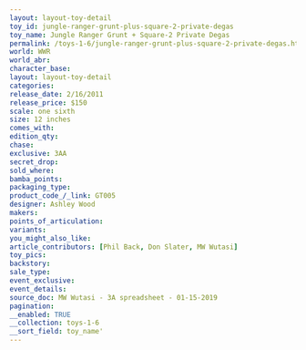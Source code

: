 ```yaml
---
layout: layout-toy-detail 
toy_id: jungle-ranger-grunt-plus-square-2-private-degas
toy_name: Jungle Ranger Grunt + Square-2 Private Degas
permalink: /toys-1-6/jungle-ranger-grunt-plus-square-2-private-degas.html
world: WWR
world_abr: 
character_base: 
layout: layout-toy-detail
categories: 
release_date: 2/16/2011
release_price: $150 
scale: one sixth
size: 12 inches
comes_with: 
edition_qty: 
chase: 
exclusive: 3AA
secret_drop: 
sold_where: 
bamba_points: 
packaging_type: 
product_code_/_link: GT005
designer: Ashley Wood
makers: 
points_of_articulation: 
variants: 
you_might_also_like: 
article_contributors: [Phil Back, Don Slater, MW Wutasi]
toy_pics: 
backstory: 
sale_type: 
event_exclusive: 
event_details: 
source_doc: MW Wutasi - 3A spreadsheet - 01-15-2019
pagination: 
__enabled: TRUE
__collection: toys-1-6
__sort_field: toy_name'
---
```

